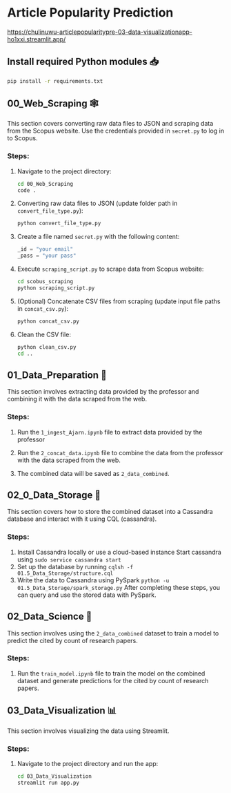 # Article Popularity Prediction
https://chulinuwu-articlepopularitypre-03-data-visualizationapp-ho1xxi.streamlit.app/

## Install required Python modules 📥
   ```bash
   pip install -r requirements.txt
   ```

## 00_Web_Scraping 🕸️
This section covers converting raw data files to JSON and scraping data from the Scopus website. Use the credentials provided in `secret.py` to log in to Scopus.

### Steps:
1. Navigate to the project directory:
   ```bash
   cd 00_Web_Scraping
   code .
   ```

2. Converting raw data files to JSON (update folder path in `convert_file_type.py`):
   ```bash
   python convert_file_type.py
   ```

3. Create a file named `secret.py` with the following content:
   ```python
   _id = "your email"
   _pass = "your pass"
   ```

4. Execute `scraping_script.py` to scrape data from Scopus website:
   ```bash
   cd scobus_scraping
   python scraping_script.py
   ```

5. (Optional) Concatenate CSV files from scraping (update input file paths in `concat_csv.py`):
   ```bash
   python concat_csv.py
   ```

6. Clean the CSV file:
   ```bash
   python clean_csv.py
   cd ..
   ```

## 01_Data_Preparation 🧹
This section involves extracting data provided by the professor and combining it with the data scraped from the web.

### Steps:
1. Run the `1_ingest_Ajarn.ipynb` file to extract data provided by the professor

2. Run the `2_concat_data.ipynb` file to combine the data from the professor with the data scraped from the web.

3. The combined data will be saved as `2_data_combined`.

## 02_0_Data_Storage 💾
This section covers how to store the combined dataset into a Cassandra database and interact with it using CQL (cassandra).

### Steps:
1. Install Cassandra locally or use a cloud-based instance
   Start cassandra using `sudo service cassandra start`
2. Set up the database by running `cqlsh -f 01.5_Data_Storage/structure.cql` 
3. Write the data to Cassandra using PySpark `python -u 01.5_Data_Storage/spark_storage.py` 
After completing these steps, you can query and use the stored data with PySpark.

## 02_Data_Science 🔬
This section involves using the `2_data_combined` dataset to train a model to predict the cited by count of research papers.

### Steps:
1. Run the `train_model.ipynb` file to train the model on the combined dataset and generate predictions for the cited by count of research papers.

## 03_Data_Visualization 📊
This section involves visualizing the data using Streamlit.

### Steps:
1. Navigate to the project directory and run the app:
   ```bash
   cd 03_Data_Visualization
   streamlit run app.py
   ```


<!-- ## Instructions

You can train model by yourself using Data3_en.ipynb or smthing. and adjust parameter by yourself.
but if you lazy you can just copy model that i push it on repository, 90 percent of data is from scopus.

## Try it your self

https://chulinuwu-articlepopularityprediction-app-dev-cpmott.streamlit.app/ -->


